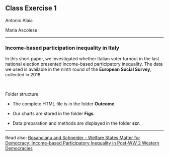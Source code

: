 ## Class Exercise 1

Antonio Alaia

Maria Ascolese
********************************

### Income-based participation inequality in Italy

In this short paper, we investigated whether Italian voter turnout in the last national election presented income-based participatory inequality.
The data we used is available in the ninth round of the **European Social Survey**, collected in 2018.<br/>


<br/>

Folder structure

- The complete HTML file is in the folder **Outcome**.

- Our charts are stored in the folder **Figs**.

- Data preparation and methods are displayed in the folder **scr**.



*******************************
Read also: [Bosancianu and Schneider - Welfare States Matter for Democracy: Income-based Participatory Inequality in Post-WW 2 Western Democracies](https://osf.io/nysb7)
